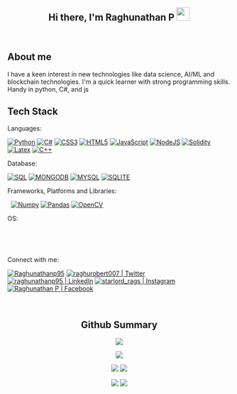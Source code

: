 <h2 align="center">Hi there, I'm Raghunathan P <img src="https://user-images.githubusercontent.com/39955420/147578264-bae0526c-028a-49d2-8af8-d08bb4edbd2a.gif" height="30" width="30"></h2>


[<img  alt="" src="https://img.shields.io/twitter/follow/raghurobert007?style=social" />][twitter]
[<img  alt="" src="https://img.shields.io/github/followers/raghunathanp95?style=social" />][website]
[<img  alt="" src="https://hits.seeyoufarm.com/api/count/incr/badge.svg?url=https%3A%2F%2Fgithub.com%2F{raghunathanp95}1212%2Fhit-counter" />][website]

<h2>About me</h2>

I have a keen interest in new technologies like data science, AI/ML and blockchain technologies. I'm a quick learner with strong programming skills. Handy in python, C#, and js

<h2>Tech Stack</h2>

Languages:

[<img  alt="Python" src="https://img.shields.io/badge/Python-FFD43B?style=for-the-badge&logo=python&logoColor=blue" />][website]
[<img alt="C#" src="https://img.shields.io/badge/C%23-239120?style=for-the-badge&logo=c-sharp&logoColor=white" />][website]
[<img alt="CSS3" src="https://img.shields.io/badge/css3-%231572B6.svg?style=for-the-badge&logo=css3&logoColor=white" />][website]
[<img alt="HTML5" src="https://img.shields.io/badge/html5-%23E34F26.svg?style=for-the-badge&logo=html5&logoColor=white" />][website]
[<img alt="JavaScript" src="https://img.shields.io/badge/javascript-%23323330.svg?style=for-the-badge&logo=javascript&logoColor=%23F7DF1E" />][website]
[<img alt="NodeJS" src="https://img.shields.io/badge/node.js-6DA55F?style=for-the-badge&logo=node.js&logoColor=white" />][website]
[<img alt="Solidity" src="https://img.shields.io/badge/Solidity-e6e6e6?style=for-the-badge&logo=solidity&logoColor=black" />][website]
[<img alt="Latex" src="https://img.shields.io/badge/LaTeX-47A141?style=for-the-badge&logo=LaTeX&logoColor=white" />][website]
[<img alt="C++" src="https://img.shields.io/badge/C%2B%2B-00599C?style=for-the-badge&logo=c%2B%2B&logoColor=white" />][website]

Database:

[<img alt="SQL" src="https://img.shields.io/badge/Oracle-F80000?style=for-the-badge&logo=Oracle&logoColor=white" />][website]
[<img alt="MONGODB" src="https://img.shields.io/badge/MongoDB-4EA94B?style=for-the-badge&logo=mongodb&logoColor=white" />][website]
[<img alt="MYSQL" src="https://img.shields.io/badge/MySQL-005C84?style=for-the-badge&logo=mysql&logoColor=white" />][website]
[<img alt="SQLITE" src="https://img.shields.io/badge/SQLite-07405E?style=for-the-badge&logo=sqlite&logoColor=white" />][website]

Frameworks, Platforms and Libraries:

[<img alt="" src="https://img.shields.io/badge/.NET-512BD4?style=for-the-badge&logo=dotnet&logoColor=white" />][website]
[<img alt="" src="https://img.shields.io/badge/Django-092E20?style=for-the-badge&logo=django&logoColor=green" />][website]
[<img alt="Numpy" src="https://img.shields.io/badge/Numpy-777BB4?style=for-the-badge&logo=numpy&logoColor=white" />][website]
[<img alt="Pandas" src="https://img.shields.io/badge/Pandas-2C2D72?style=for-the-badge&logo=pandas&logoColor=white" />][website]
[<img alt="OpenCV" src="https://img.shields.io/badge/opencv-%23white.svg?style=for-the-badge&logo=opencv&logoColor=white" />][website]
[<img alt="" src="https://img.shields.io/badge/Bootstrap-563D7C?style=for-the-badge&logo=bootstrap&logoColor=white" />][website]
[<img alt="" src="https://img.shields.io/badge/Microsoft_Office-D83B01?style=for-the-badge&logo=microsoft-office&logoColor=white" />][website]
[<img alt="" src="https://img.shields.io/badge/Tableau-E97627?style=for-the-badge&logo=Tableau&logoColor=white" />][website]

OS:

[<img alt="" src="https://img.shields.io/badge/Windows-0078D6?style=for-the-badge&logo=windows&logoColor=white" />][website]
[<img alt="" src="https://img.shields.io/badge/Ubuntu-E95420?style=for-the-badge&logo=ubuntu&logoColor=white" />][website]


<br>

Connect with me:

[<img alt="Raghunathanp95" src="https://img.shields.io/badge/website-000000?style=for-the-badge&logo=About.me&logoColor=white" />][website]
[<img alt="raghurobert007 | Twitter" src="https://img.shields.io/badge/Twitter-1DA1F2?style=for-the-badge&logo=twitter&logoColor=white" />][twitter]
[<img alt="raghunathanp95 | LinkedIn" src="https://img.shields.io/badge/LinkedIn-0077B5?style=for-the-badge&logo=linkedin&logoColor=white" />][linkedin]
[<img alt="starlord_rags | Instagram" src="https://img.shields.io/badge/Instagram-E4405F?style=for-the-badge&logo=instagram&logoColor=white" />][instagram]
[<img alt="Raghunathan P | Facebook" src="https://img.shields.io/badge/Facebook-1877F2?style=for-the-badge&logo=facebook&logoColor=white" />][facebook]

<br>


<h2 align="center">Github Summary</h2>



<p align='center'>
<a href="#"><img src="https://github-readme-stats.vercel.app/api/top-langs/?username=raghunathanp95&show_icons=true&hide_border=true&theme=github_dark"></a>
</p>
<p align='center'>
<a href="#"><img src="http://github-profile-summary-cards.vercel.app/api/cards/profile-details?username=raghunathanp95&theme=github_dark"></a>
</p>
<p align='center'>
<a href="#"><img src="http://github-profile-summary-cards.vercel.app/api/cards/repos-per-language?username=raghunathanp95&theme=github_dark"></a>
<a href="#"><img src="http://github-profile-summary-cards.vercel.app/api/cards/most-commit-language?username=raghunathanp95&theme=github_dark"></a>
</p>
<p align='center'>
<a href="#"><img src="http://github-profile-summary-cards.vercel.app/api/cards/stats?username=raghunathanp95&theme=github_dark"></a>
<a href="#"><img src="http://github-profile-summary-cards.vercel.app/api/cards/productive-time?username=raghunathanp95&theme=github_dark&utcOffset=8"></a>
</p>



[website]: #
[twitter]: https://twitter.com/raghurobert007
[instagram]: https://www.instagram.com/starlord_rags/
[linkedin]: https://www.linkedin.com/in/raghunathan-p/
[facebook]: https://www.facebook.com/justbeinglegendaryawesome
